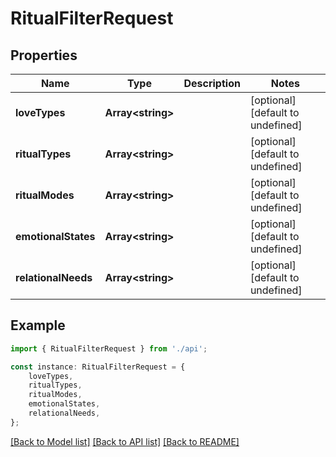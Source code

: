 # RitualFilterRequest


## Properties

Name | Type | Description | Notes
------------ | ------------- | ------------- | -------------
**loveTypes** | **Array&lt;string&gt;** |  | [optional] [default to undefined]
**ritualTypes** | **Array&lt;string&gt;** |  | [optional] [default to undefined]
**ritualModes** | **Array&lt;string&gt;** |  | [optional] [default to undefined]
**emotionalStates** | **Array&lt;string&gt;** |  | [optional] [default to undefined]
**relationalNeeds** | **Array&lt;string&gt;** |  | [optional] [default to undefined]

## Example

```typescript
import { RitualFilterRequest } from './api';

const instance: RitualFilterRequest = {
    loveTypes,
    ritualTypes,
    ritualModes,
    emotionalStates,
    relationalNeeds,
};
```

[[Back to Model list]](../README.md#documentation-for-models) [[Back to API list]](../README.md#documentation-for-api-endpoints) [[Back to README]](../README.md)
